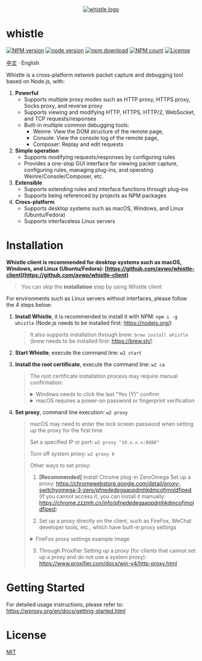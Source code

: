 <p align="center">
  <a href="https://avwo.github.io/whistle/">
    <img alt="whistle logo" src="https://user-images.githubusercontent.com/11450939/168828068-99e38862-d5fc-42bc-b5ab-6262b2ca27d6.png">
  </a>
</p>

# whistle
[![NPM version](https://img.shields.io/npm/v/whistle.svg?style=flat-square)](https://npmjs.org/package/whistle)
[![node version](https://img.shields.io/badge/node.js-%3E=_8-green.svg?style=flat-square)](http://nodejs.org/download/)
[![npm download](https://img.shields.io/npm/dm/whistle.svg?style=flat-square)](https://npmjs.org/package/whistle)
[![NPM count](https://img.shields.io/npm/dt/whistle.svg?style=flat-square)](https://www.npmjs.com/package/whistle)
[![License](https://img.shields.io/github/license/avwo/whistle?style=flat-square)](https://www.npmjs.com/package/whistle)

[中文](./README.md) · English

Whistle is a cross-platform network packet capture and debugging tool based on Node.js, with:
1. **Powerful**
   - Supports multiple proxy modes such as HTTP proxy, HTTPS proxy, Socks proxy, and reverse proxy
   - Supports viewing and modifying HTTP, HTTPS, HTTP/2, WebSocket, and TCP requests/responses
   - Built-in multiple common debugging tools:
     - Weinre: View the DOM structure of the remote page,
     - Console: View the console log of the remote page,
     - Composer: Replay and edit requests
2. **Simple operation**
   - Supports modifying requests/responses by configuring rules
   - Provides a one-stop GUI interface for viewing packet capture, configuring rules, managing plug-ins, and operating Weinre/Console/Composer, etc.
3. **Extensible**
   - Supports extending rules and interface functions through plug-ins
   - Supports being referenced by projects as NPM packages
4. **Cross-platform**
   - Supports desktop systems such as macOS, Windows, and Linux (Ubuntu/Fedora)
   - Supports interfaceless Linux servers

# Installation

**Whistle client is recommended for desktop systems such as macOS, Windows, and Linux (Ubuntu/Fedora): [https://github.com/avwo/whistle-client](https://github.com/avwo/whistle-client)**

> You can skip the **installation** step by using Whistle client

For environments such as Linux servers without interfaces, please follow the 4 steps below:

1. **Install Whistle**, it is recommended to install it with NPM: `npm i -g whistle` (Node.js needs to be installed first: https://nodejs.org/)
    > It also supports installation through brew: `brew install whistle` (brew needs to be installed first: https://brew.sh/)
2. **Start Whistle**, execute the command line: `w2 start`
3. **Install the root certificate**, execute the command line: `w2 ca`
    > The root certificate installation process may require manual confirmation:
    >
    > <details>
    > <summary>Windows needs to click the last "Yes (Y)" confirm</summary>
    > <img alt="Click Yes (Y)" width="420" src="https://user-images.githubusercontent.com/11450939/168846905-384e0540-e02f-46de-81d7-e395a496f032.jpeg">
    > </details>
    >
    > <details>
    > <summary>macOS requires a power-on password or fingerprint verification</summary>
    > <img alt="Enter power-on password" width="330" src="https://user-images.githubusercontent.com/11450939/176977027-4a7b06a0-64f6-4580-b983-312515e9cd4e.png">
    > <img alt="Enter fingerprint" width="330" src="https://user-images.githubusercontent.com/11450939/168847123-e66845d0-6002-4f24-874f-b6943f7f376b.png">
    > </details>
    >

4. **Set proxy**, command line execution: `w2 proxy`
    > macOS may need to enter the lock screen password when setting up the proxy for the first time
    >
    > Set a specified IP or port: `w2 proxy "10.x.x.x:8888"`
    >
    > Turn off system proxy: `w2 proxy 0`
    >
    > Other ways to set proxy:
    >
    > 1. **[Recommended]** Install Chrome plug-in ZeroOmega Set up a proxy: https://chromewebstore.google.com/detail/proxy-switchyomega-3-zero/pfnededegaaopdmhkdmcofjmoldfiped (If you cannot access it, you can install it manually: https://chrome.zzzmh.cn/info/pfnededegaaopdmhkdmcofjmoldfiped)
    >
    > 2. Set up a proxy directly on the client, such as FireFox, WeChat developer tools, etc., which have built-in proxy settings
    >
    > <details>
    > <summary>FireFox proxy settings example image</summary>
    > <img width="1000" alt="image" src="https://github.com/user-attachments/assets/98c1ec5d-4955-4e23-a49a-c1015b128d9d" />
    > </details>
    >
    > 3. Through Proxifier Setting up a proxy (for clients that cannot set up a proxy and do not use a system proxy): https://www.proxifier.com/docs/win-v4/http-proxy.html
    >

# Getting Started
For detailed usage instructions, please refer to: https://wproxy.org/en/docs/getting-started.html

# License

[MIT](./LICENSE)
